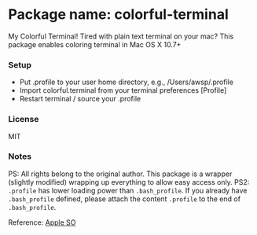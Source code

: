# Package name: colorful-terminal
My Colorful Terminal! Tired with plain text terminal on your mac? This package enables coloring terminal in Mac OS X 10.7+


### Setup
- Put .profile to your user home directory, e.g., /Users/awsp/.profile
- Import colorful.terminal from your terminal preferences [Profile]
- Restart terminal / source your .profile


### License
MIT


### Notes
PS: All rights belong to the original author. This package is a wrapper (slightly modified) wrapping up everything to allow easy access only.
PS2: `.profile` has lower loading power than `.bash_profile`. If you already have `.bash_profile` defined, please attach the content `.profile` to the end of `.bash_profile`.

Reference: [Apple SO](http://apple.stackexchange.com/questions/9821/can-i-make-my-mac-os-x-terminal-color-items-according-to-syntax-like-the-ubuntu)
